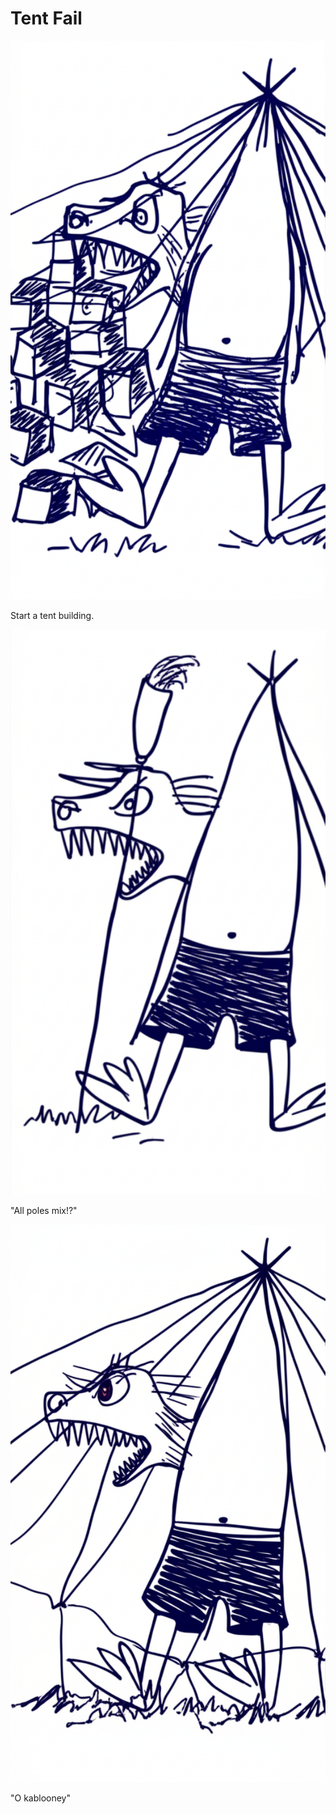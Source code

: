 # Tent Fail

![Garrey Goosey stands with folded tent and poles, looking determined.](tent-1.png)

Start a tent building.

![Garrey Goosey is tangled in tent fabric and poles, looking confused.](tent-2.png)

"All poles mix!?"

![Garrey Goosey is buried under a collapsed tent, looking furious.](tent-3.png)

"O kablooney"
